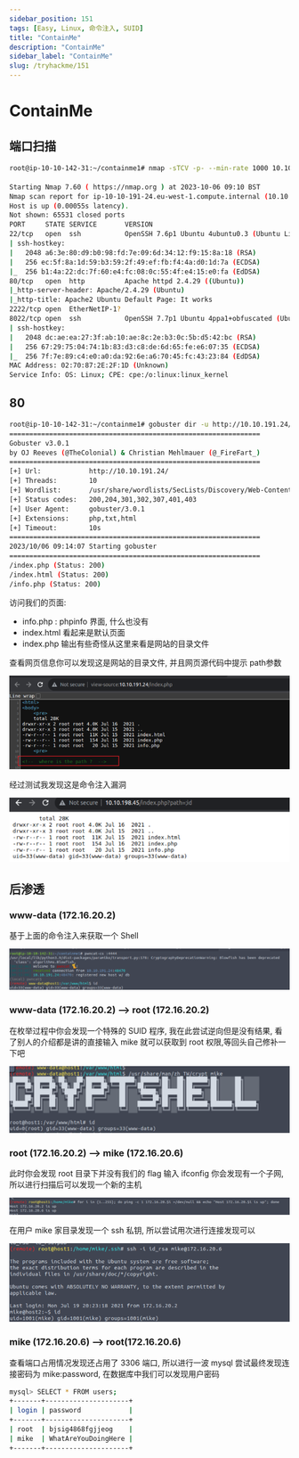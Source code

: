 ```yaml
---
sidebar_position: 151
tags: [Easy, Linux, 命令注入, SUID]
title: "ContainMe"
description: "ContainMe"
sidebar_label: "ContainMe"
slug: /tryhackme/151
---
```


# ContainMe

## 端口扫描

```bash
root@ip-10-10-142-31:~/containme1# nmap -sTCV -p- --min-rate 1000 10.10.191.24

Starting Nmap 7.60 ( https://nmap.org ) at 2023-10-06 09:10 BST
Nmap scan report for ip-10-10-191-24.eu-west-1.compute.internal (10.10.191.24)
Host is up (0.00055s latency).
Not shown: 65531 closed ports
PORT     STATE SERVICE       VERSION
22/tcp   open  ssh           OpenSSH 7.6p1 Ubuntu 4ubuntu0.3 (Ubuntu Linux; protocol 2.0)
| ssh-hostkey: 
|   2048 a6:3e:80:d9:b0:98:fd:7e:09:6d:34:12:f9:15:8a:18 (RSA)
|   256 ec:5f:8a:1d:59:b3:59:2f:49:ef:fb:f4:4a:d0:1d:7a (ECDSA)
|_  256 b1:4a:22:dc:7f:60:e4:fc:08:0c:55:4f:e4:15:e0:fa (EdDSA)
80/tcp   open  http          Apache httpd 2.4.29 ((Ubuntu))
|_http-server-header: Apache/2.4.29 (Ubuntu)
|_http-title: Apache2 Ubuntu Default Page: It works
2222/tcp open  EtherNetIP-1?
8022/tcp open  ssh           OpenSSH 7.7p1 Ubuntu 4ppa1+obfuscated (Ubuntu Linux; protocol 2.0)
| ssh-hostkey: 
|   2048 dc:ae:ea:27:3f:ab:10:ae:8c:2e:b3:0c:5b:d5:42:bc (RSA)
|   256 67:29:75:04:74:1b:83:d3:c8:de:6d:65:fe:e6:07:35 (ECDSA)
|_  256 7f:7e:89:c4:e0:a0:da:92:6e:a6:70:45:fc:43:23:84 (EdDSA)
MAC Address: 02:70:87:2E:2F:1D (Unknown)
Service Info: OS: Linux; CPE: cpe:/o:linux:linux_kernel
```

## 80

```bash
root@ip-10-10-142-31:~/containme1# gobuster dir -u http://10.10.191.24/ -w /usr/share/wordlists/SecLists/Discovery/Web-Content/directory-list-2.3-medium.txt -x php,txt,html
===============================================================
Gobuster v3.0.1
by OJ Reeves (@TheColonial) & Christian Mehlmauer (@_FireFart_)
===============================================================
[+] Url:            http://10.10.191.24/
[+] Threads:        10
[+] Wordlist:       /usr/share/wordlists/SecLists/Discovery/Web-Content/directory-list-2.3-medium.txt
[+] Status codes:   200,204,301,302,307,401,403
[+] User Agent:     gobuster/3.0.1
[+] Extensions:     php,txt,html
[+] Timeout:        10s
===============================================================
2023/10/06 09:14:07 Starting gobuster
===============================================================
/index.php (Status: 200)
/index.html (Status: 200)
/info.php (Status: 200)
```

访问我们的页面:

- info.php : phpinfo 界面, 什么也没有
- index.html 看起来是默认页面
- index.php 输出有些奇怪从这里来看是网站的目录文件

查看网页信息你可以发现这是网站的目录文件, 并且网页源代码中提示 path参数

![image-20240709184215291](https://github.com/Guardian-JTZ/Image/raw/main/img/2024/07/09/20240709-184216.png)

经过测试我发现这是命令注入漏洞

![image-20240709184224982](https://github.com/Guardian-JTZ/Image/raw/main/img/2024/07/09/20240709-184226.png)

## 后渗透

### www-data (172.16.20.2)

基于上面的命令注入来获取一个 Shell

![image-20240709184240478](https://github.com/Guardian-JTZ/Image/raw/main/img/2024/07/09/20240709-184242.png)

### www-data (172.16.20.2) —> root  (172.16.20.2)

在枚举过程中你会发现一个特殊的 SUID 程序, 我在此尝试逆向但是没有结果, 看了别人的介绍都是讲的直接输入 mike 就可以获取到 root 权限,等回头自己修补一下吧

![image-20240709184251110](https://github.com/Guardian-JTZ/Image/raw/main/img/2024/07/09/20240709-184252.png)

### root  (172.16.20.2) —> mike (172.16.20.6)

此时你会发现 root 目录下并没有我们的 flag 输入 ifconfig 你会发现有一个子网, 所以进行扫描后可以发现一个新的主机 

![image-20240709184300906](https://github.com/Guardian-JTZ/Image/raw/main/img/2024/07/09/20240709-184302.png)

在用户 mike 家目录发现一个 ssh 私钥, 所以尝试用次进行连接发现可以

![image-20240709184307747](https://github.com/Guardian-JTZ/Image/raw/main/img/2024/07/09/20240709-184309.png)

### mike (172.16.20.6) —> root(172.16.20.6)

查看端口占用情况发现还占用了 3306 端口, 所以进行一波 mysql 尝试最终发现连接密码为 mike:password, 在数据库中我们可以发现用户密码

```bash
mysql> SELECT * FROM users;
+-------+---------------------+
| login | password            |
+-------+---------------------+
| root  | bjsig4868fgjjeog    |
| mike  | WhatAreYouDoingHere |
+-------+---------------------+
```